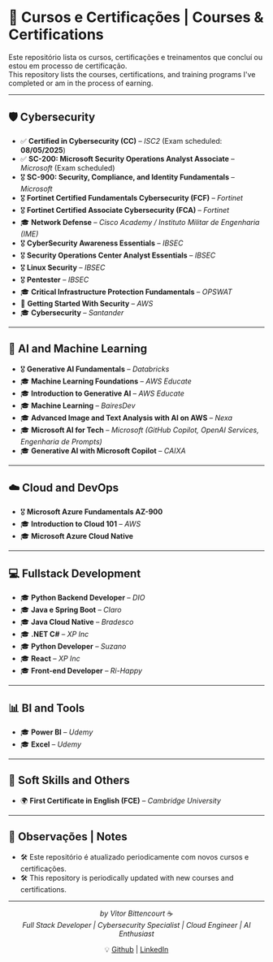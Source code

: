 # 🏅 Cursos e Certificações | Courses & Certifications

Este repositório lista os cursos, certificações e treinamentos que concluí ou estou em processo de certificação.  
This repository lists the courses, certifications, and training programs I've completed or am in the process of earning.

---

## 🛡️ Cybersecurity

- ✅ **Certified in Cybersecurity (CC)** – *ISC2* (Exam scheduled: **08/05/2025**)
- ✅ **SC-200: Microsoft Security Operations Analyst Associate** – *Microsoft* (Exam scheduled)
- 🎖️ **SC-900: Security, Compliance, and Identity Fundamentals** – *Microsoft*
- 🎖️ **Fortinet Certified Fundamentals Cybersecurity (FCF)** – *Fortinet*
- 🎖️ **Fortinet Certified Associate Cybersecurity (FCA)** – *Fortinet*
- 🎓 **Network Defense** – *Cisco Academy / Instituto Militar de Engenharia (IME)*
- 🎖️ **CyberSecurity Awareness Essentials** – *IBSEC*
- 🎖️ **Security Operations Center Analyst Essentials** – *IBSEC*
- 🎖️ **Linux Security** – *IBSEC*
- 🎖️ **Pentester** – *IBSEC*
- 🎓 **Critical Infrastructure Protection Fundamentals** – *OPSWAT*
- 🧪 **Getting Started With Security** – *AWS*
- 🎓 **Cybersecurity** – *Santander*

---

## 🤖 AI and Machine Learning

- 🎖️ **Generative AI Fundamentals** – *Databricks*
- 🎓 **Machine Learning Foundations** – *AWS Educate*
- 🎓 **Introduction to Generative AI** – *AWS Educate*
- 🎓 **Machine Learning** – *BairesDev*
- 🎓 **Advanced Image and Text Analysis with AI on AWS** – *Nexa*
- 🎓 **Microsoft AI for Tech** – *Microsoft (GitHub Copilot, OpenAI Services, Engenharia de Prompts)*
- 🎓 **Generative AI with Microsoft Copilot** – *CAIXA*

---

## ☁️ Cloud and DevOps

- 🎖️ **Microsoft Azure Fundamentals AZ-900**
- 🎓 **Introduction to Cloud 101** – *AWS*
- 🎓 **Microsoft Azure Cloud Native**

---

## 💻 Fullstack Development

- 🎓 **Python Backend Developer** – *DIO*
- 🎓 **Java e Spring Boot** – *Claro*
- 🎓 **Java Cloud Native** – *Bradesco*
- 🎓 **.NET C#** – *XP Inc*
- 🎓 **Python Developer** – *Suzano*
- 🎓 **React** – *XP Inc*
- 🎓 **Front-end Developer** – *Ri-Happy*

---

## 📊 BI and Tools

- 🎓 **Power BI** – *Udemy*
- 🎓 **Excel** – *Udemy*

---

## 🧠 Soft Skills and Others

- 🌍 **First Certificate in English (FCE)** – *Cambridge University*

---

## 📌 Observações | Notes

- 🛠️ Este repositório é atualizado periodicamente com novos cursos e certificações.
- 🛠️ This repository is periodically updated with new courses and certifications.

---

<div align="center">
  
  *by Vitor Bittencourt* ☕  
*Full Stack Developer | Cybersecurity Specialist | Cloud Engineer | AI Enthusiast*

💡 [Github](https://github.com/vitorVBD) | [LinkedIn](https://www.linkedin.com/in/vitor-bittencourt-8ab27bbb/)

</div>
